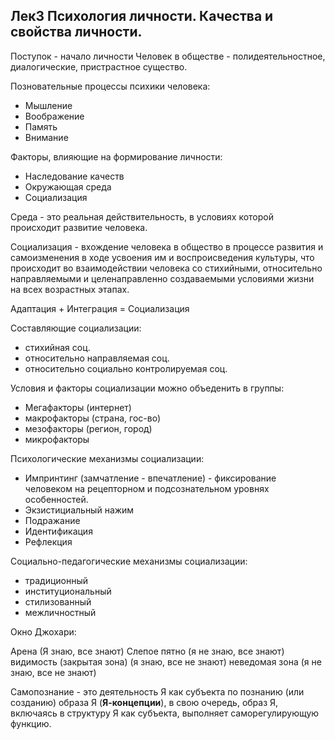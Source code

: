 ## Лек3 Психология личности. Качества и свойства личности.

Поступок - начало личности
Человек в обществе - полидеятельностное, диалогические, пристрастное существо.   

Позновательные процессы психики человека:
- Мышление
- Воображение
- Память
- Внимание

Факторы, влияющие на формирование личности:

- Наследование качеств
- Окружающая среда
- Социализация

Среда - это реальная действительность, в условиях которой происходит развитие человека. 

Социализация - вхождение человека в общество в процессе развития и самоизменения в ходе усвоения им и воспроисведения культуры, что происходит во взаимодействии человека со стихийными, относительно направляемыми и целенаправленно создаваемыми условиями жизни на всех возрастных этапах.

Адаптация + Интеграция = Социализация 

Составляющие социализации:

- стихийная соц.
- относительно направляемая соц.
- относительно социально контролируемая соц. 

Условия и факторы социализации можно объеденить в группы:

- Мегафакторы (интернет)
- макрофакторы (страна, гос-во)
- мезофакторы (регион, город)
- микрофакторы


Психологические механизмы социализации:

- Импринтинг (замчатление - впечатление) - фиксирование человеком на рецепторном и подсознательном уровнях особенностей.
- Экзистициальный нажим
- Подражание
- Идентификация
- Рефлекция


Социально-педагогические механизмы социализации:

- традиционный
- институциональный
- стилизованный
- межличностный



Окно Джохари:

Арена (Я знаю, все знают)
Слепое пятно (я не знаю, все знают)
видимость (закрытая зона) (я знаю, все не знают)
неведомая зона (я не знаю, все не знают)



Самопознание - это деятельность Я как субъекта по познанию (или созданию) образа Я (**Я-концепции**), в свою очередь, образ Я, включаясь в структуру Я как субъекта, выполняет саморегулирующую функцию.
